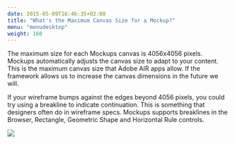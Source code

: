 ```yaml
---
date: 2015-05-09T16:46:35+02:00
title: "What's the Maximum Canvas Size for a Mockup?"
menu: "menudesktop"
weight: 160
---
```

The maximum size for each Mockups canvas is 4056x4056 pixels. Mockups automatically adjusts the canvas size to adapt to your content. This is the maximum canvas size that Adobe AIR apps allow. If the framework allows us to increase the canvas dimensions in the future we will.

If your wireframe bumps against the edges beyond 4056 pixels, you could try using a breakline to indicate continuation. This is something that designers often do in wireframe specs. Mockups supports breaklines in the Browser, Rectangle, Geometric Shape and Horizontal Rule controls.

![](https://media.balsamiq.com/img/support/docs/m4d/b3/breaklines.png)
